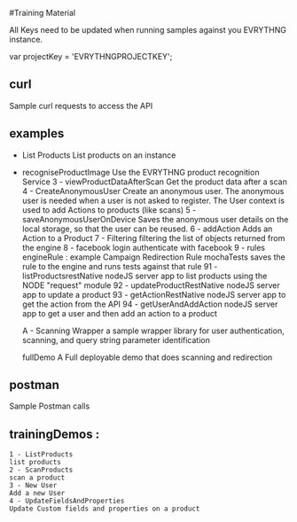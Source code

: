 #Training Material

All Keys need to be updated when running samples against you EVRYTHNG instance.

var projectKey = 'EVRYTHNGPROJECTKEY';


## curl 
Sample curl requests to access the API

## examples

- List Products
List products on an instance
- recogniseProductImage
  Use the EVRYTHNG product recognition Service
  3 - viewProductDataAfterScan
  Get the product data after a scan
  4 - CreateAnonymousUser
  Create an anonymous user. The anonymous user is needed when a user is not asked to register. The User context
  is used to add Actions to products (like scans)
  5 - saveAnonymousUserOnDevice
  Saves the anonymous user details on the local storage, so that the user can be reused.
  6 - addAction
  Adds an Action to a Product
  7 - Filtering
  filtering the list of objects returned from the engine
  8 - facebook login
  authenticate with facebook
  9 - rules
    engineRule :
    example Campaign Redirection Rule
    mochaTests
    saves the rule to the engine and runs tests against that rule
  91 - listProductsrestNative
  nodeJS server app to list products using the NODE "request" module
  92 - updateProductRestNative
  nodeJS server app to update a product
  93 - getActionRestNative
  nodeJS server app to get the action from the API
  94 - getUserAndAddAction
  nodeJS server app to get a user and then add an action to a product

  A - Scanning Wrapper
  a sample wrapper library for user authentication, scanning, and query string parameter identification

  fullDemo
  A Full deployable demo that does scanning and redirection

## postman
  Sample Postman calls

## trainingDemos :
    1 - ListProducts
    list products
    2 - ScanProducts
    scan a product
    3 - New User
    Add a new User
    4 - UpdateFieldsAndProperties
    Update Custom fields and properties on a product
    










